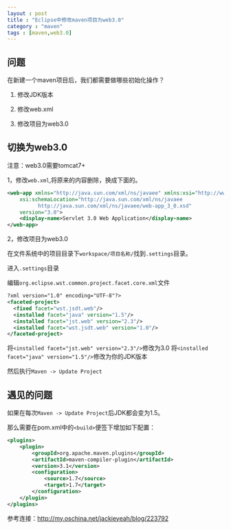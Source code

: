 ```yaml
---
layout : post
title : "Eclipse中修改maven项目为web3.0"
category : "maven"
tags : [maven,web3.0]
---
```


## 问题

在新建一个maven项目后，我们都需要做哪些初始化操作？

1. 修改JDK版本

2. 修改web.xml

3. 修改项目为web3.0

## 切换为web3.0

注意：web3.0需要tomcat7+

1，修改`web.xml`,将原来的内容删除，换成下面的。

```xml
<web-app xmlns="http://java.sun.com/xml/ns/javaee" xmlns:xsi="http://www.w3.org/2001/XMLSchema-instance"
	xsi:schemaLocation="http://java.sun.com/xml/ns/javaee   
          http://java.sun.com/xml/ns/javaee/web-app_3_0.xsd"
	version="3.0">
	<display-name>Servlet 3.0 Web Application</display-name>
</web-app>
```

2，修改项目为web3.0

在文件系统中的项目目录下`workspace/项目名称/`找到`.settings`目录。

进入`.settings`目录

编辑`org.eclipse.wst.common.project.facet.core.xml`文件

```xml
?xml version="1.0" encoding="UTF-8"?>
<faceted-project>
  <fixed facet="wst.jsdt.web"/>
  <installed facet="java" version="1.5"/>
  <installed facet="jst.web" version="2.3"/>
  <installed facet="wst.jsdt.web" version="1.0"/>
</faceted-project>
```

将`<installed facet="jst.web" version="2.3"/>`修改为3.0
将`<installed facet="java" version="1.5"/>`修改为你的JDK版本

然后执行`Maven -> Update Project`


## 遇见的问题

如果在每次`Maven -> Update Project`后JDK都会变为1.5。

那么需要在pom.xml中的`<build>`便签下增加如下配置：

```xml
<plugins>
    <plugin>
        <groupId>org.apache.maven.plugins</groupId>
        <artifactId>maven-compiler-plugin</artifactId>
        <version>3.1</version>
        <configuration>
            <source>1.7</source>
            <target>1.7</target>
        </configuration>
    </plugin>
</plugins>
```

参考连接：<http://my.oschina.net/jackieyeah/blog/223792>
